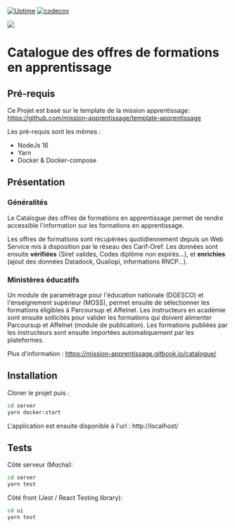 [![Uptime](https://img.shields.io/endpoint?url=https%3A%2F%2Fraw.githubusercontent.com%2Fmission-apprentissage%2Fupptime%2Fmaster%2Fapi%2Fcatalogue%2Fuptime.json)](https://mission-apprentissage.github.io/upptime/history/catalogue)
[![codecov](https://codecov.io/gh/mission-apprentissage/catalogue-apprentissage/branch/master/graph/badge.svg?token=PNKREEQN2Z)](https://codecov.io/gh/mission-apprentissage/catalogue-apprentissage)

![](https://avatars1.githubusercontent.com/u/63645182?s=200&v=4)

# Catalogue des offres de formations en apprentissage

## Pré-requis

Ce Projet est basé sur le template de la mission apprentissage: https://github.com/mission-apprentissage/template-apprentissage

Les pré-requis sont les mêmes :

- NodeJs 16
- Yarn
- Docker & Docker-compose

## Présentation

### Généralités

Le Catalogue des offres de formations en apprentissage permet de rendre accessible l'information sur les formations en apprentissage.

Les offres de formations sont récupérées quotidiennement depuis un Web Service mis à disposition par le réseau des Carif-Oref.
Les données sont ensuite **vérifiées** (Siret valides, Codes diplôme non expirés...), et **enrichies** (ajout des données Datadock, Qualiopi, informations RNCP...).

### Ministères éducatifs

Un module de paramétrage pour l'éducation nationale (DGESCO) et l'enseignement supérieur (MOSS), permet ensuite de sélectionner les formations éligibles à Parcoursup et Affelnet.
Les instructeurs en académie sont ensuite sollicités pour valider les formations qui doivent alimenter Parcoursup et Affelnet (module de publication).
Les formations publiées par les instructeurs sont ensuite importées automatiquement par les plateformes.

Plus d'information : https://mission-apprentissage.gitbook.io/catalogue/

## Installation

Cloner le projet puis :

```bash
cd server
yarn docker:start
```

L'application est ensuite disponible à l'url : http://localhost/

## Tests

Côté serveur (Mocha):

```bash
cd server
yarn test
```

Côté front (Jest / React Testing library):

```bash
cd ui
yarn test
```
